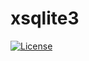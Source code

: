 # xsqlite3

[![License](https://img.shields.io/badge/License-BSD%203--Clause-orange.svg)](https://opensource.org/licenses/BSD-3-Clause)
